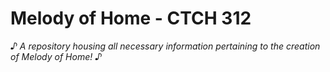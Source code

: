 # Melody of Home - CTCH 312
_♪ A repository housing all necessary information pertaining to the creation of Melody of Home! ♪_
